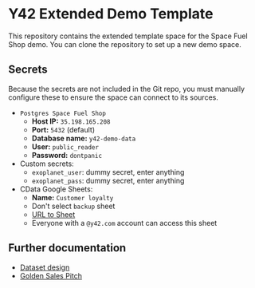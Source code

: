 # Y42 Extended Demo Template

This repository contains the extended template space for the Space Fuel Shop demo. You can clone the repository to set up a new demo space.

## Secrets

Because the secrets are not included in the Git repo, you must manually configure these to ensure the space can connect to its sources.

- `Postgres Space Fuel Shop`
  - **Host IP:** `35.198.165.208`
  - **Port:** `5432` (default)
  - **Database name:** `y42-demo-data`
  - **User:** `public_reader`
  - **Password:** `dontpanic`
- Custom secrets:
  - `exoplanet_user`: dummy secret, enter anything
  - `exoplanet_pass`: dummy secret, enter anything
- CData Google Sheets:
  - **Name:** `Customer loyalty`
  - Don't select `backup` sheet
  - [URL to Sheet](https://docs.google.com/spreadsheets/d/1aKd1Y39el2zxfsC0-dxGAhx_RZA3t6Lodh0WcdT_osk/edit#gid=956295739)
  - Everyone with a `@y42.com` account can access this sheet

## Further documentation

- [Dataset design](https://www.notion.so/y42/Dataset-design-1f04d6f6e4e342ba99297fddca02bc38)
- [Golden Sales Pitch](https://www.notion.so/y42/Golden-Sales-Pitch-08cf79883ec442feacaa1bbdcddea612)
